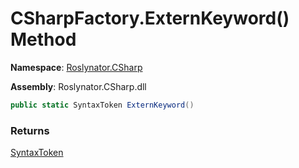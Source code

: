 # CSharpFactory\.ExternKeyword\(\) Method

**Namespace**: [Roslynator.CSharp](../../README.md)

**Assembly**: Roslynator\.CSharp\.dll

```csharp
public static SyntaxToken ExternKeyword()
```

### Returns

[SyntaxToken](https://docs.microsoft.com/en-us/dotnet/api/microsoft.codeanalysis.syntaxtoken)

